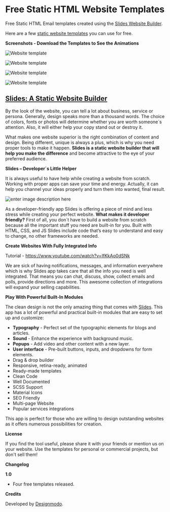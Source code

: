 # Free Static HTML Website Templates
Free Static HTML Email templates created using the [Slides Website Builder](https://designmodo.com/slides/).

Here are a few [static website templates](https://designmodo.com/static-website-templates/) you can use for free.

**Screenshots - Download the Templates to See the Animations**

![Website template](https://raw.githubusercontent.com/designmodo/html-website-templates/master/images/template-screenshot.jpg)

![Website template](https://raw.githubusercontent.com/designmodo/html-website-templates/master/images/template-screenshot2.jpg)

![Website template](https://raw.githubusercontent.com/designmodo/html-website-templates/master/images/template-screenshot3.jpg)

![Website template](https://raw.githubusercontent.com/designmodo/html-website-templates/master/images/template-screenshot4.jpg)


## [Slides: A Static Website Builder](https://designmodo.com/slides/)

By the look of the website, you can tell a lot about business, service or persona. Generally, design speaks more than a thousand words. The choice of colors, fonts or photos will determine whether you are worth someone´s attention. Also, it will either help your copy stand out or destroy it.

What makes one website superior is the right combination of content and design. Being different, unique is always a plus, which is why you need proper tools to make it happen. **Slides is a static website builder that will help you make the difference** and become attractive to the eye of your preferred audience.

**Slides – Developer´s Little Helper**

It is always useful to have help while creating a website from scratch. Working with proper apps can save your time and energy. Actually, it can help you channel your ideas properly and turn them into wanted, final result.

![enter image description here](https://cdn-images-1.medium.com/max/1600/1*-4hGnCc58E-7E8YCEILNrQ.gif)

As a developer-friendly app Slides is offering a piece of mind and less stress while creating your perfect website. **What makes it developer friendly?** First of all, you don´t have to build a website from scratch because all the important stuff you need are built-in for you. Built with HTML, CSS, and JS Slides include code that’s easy to understand and easy to change, no other frameworks are needed.

**Create Websites With Fully Integrated Info**

Tutorial - https://www.youtube.com/watch?v=IfKkAo0dSNk

We are sick of having notifications, messages, and information everywhere which is why Slides app takes care that all the info you need is well integrated. That means you can chat, discuss, show, collect emails and polls, provide directions and more. This awesome collection of integrations will expand your selling capabilities.

**Play With Powerful Built-In Modules**

The clean design is not the only amazing thing that comes with [Slides](https://designmodo.com/slides/). This app has a lot of powerful and practical built-in modules that are easy to set up and customize:

 - **Typography** - Perfect set of the typographic elements for blogs    and articles.
 - **Sound** - Enhance the experience with background music.
 - **Popups** - Add video and other content with a new layer.
 - **User interface** - Pre-built buttons, inputs, and dropdowns for form elements.
 -  Drag & drop builder
 -  Responsive, retina-ready, animated
 -  Ready-made templates
 -  Clean Code
 -  Well Documented
 -  SCSS Support
 -  Material Icons
 -  SEO Friendly
 -  Multi-page Website
 -  Popular services integrations
 
This app is perfect for those who are willing to design outstanding websites as it offers numerous possibilities for creation.

**License**

If you find the tool useful, please share it with your friends or mention us on your website. Use the templates for personal or commercial projects, but don't sell them!

**Changelog**

**1.0**

- Four free templates released.

**Credits**

Developed by [Designmodo](https://designmodo.com).
